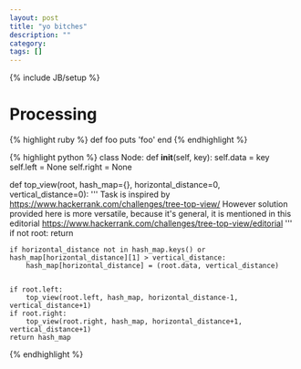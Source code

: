 ```yaml
---
layout: post
title: "yo bitches"
description: ""
category:
tags: []
---
```

{% include JB/setup %}
<h1>Processing</h1>

{% highlight ruby %}
def foo
  puts 'foo'
end
{% endhighlight %}

{% highlight python %}
class Node:
    def __init__(self, key):
        self.data = key
        self.left = None
        self.right = None

def top_view(root, hash_map={}, horizontal_distance=0, vertical_distance=0):
    '''
    Task is inspired by https://www.hackerrank.com/challenges/tree-top-view/
    However solution provided here is more versatile, because it's general,
    it is mentioned in this editorial https://www.hackerrank.com/challenges/tree-top-view/editorial
    '''
    if not root:
        return

    if horizontal_distance not in hash_map.keys() or hash_map[horizontal_distance][1] > vertical_distance:
        hash_map[horizontal_distance] = (root.data, vertical_distance)


    if root.left:
        top_view(root.left, hash_map, horizontal_distance-1, vertical_distance+1)
    if root.right:
        top_view(root.right, hash_map, horizontal_distance+1, vertical_distance+1)
    return hash_map
{% endhighlight %}